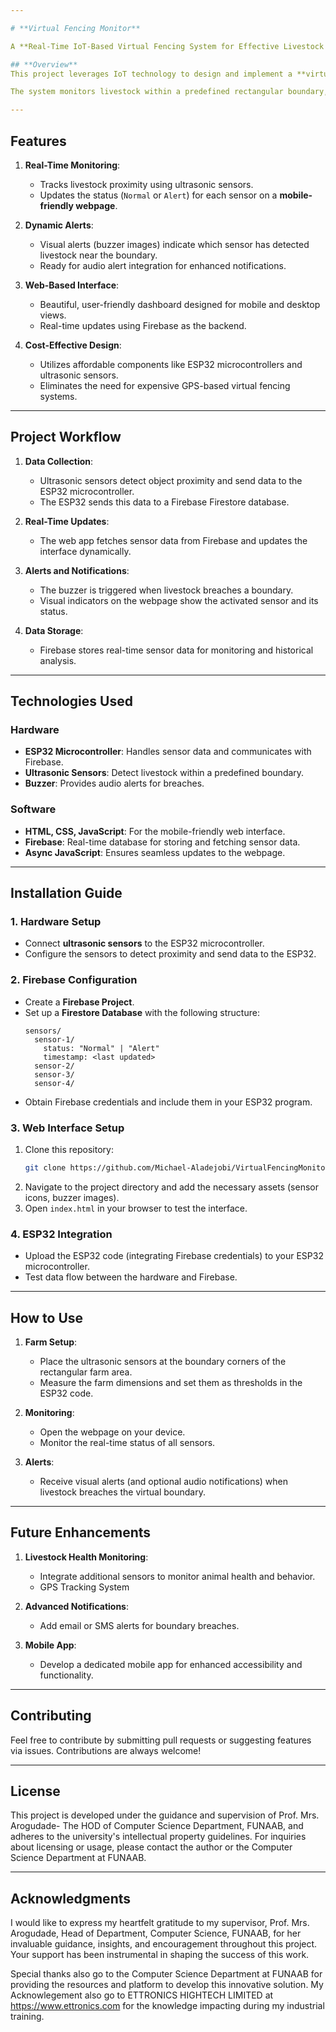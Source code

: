 ```yaml
---

# **Virtual Fencing Monitor**

A **Real-Time IoT-Based Virtual Fencing System for Effective Livestock Management** using **Proximity Sensors** and **ESP32**.

## **Overview**
This project leverages IoT technology to design and implement a **virtual fencing system** for livestock management. By using ultrasonic sensors, ESP32 microcontrollers, and Firebase for real-time data storage, the system provides an efficient, scalable, and environmentally friendly alternative to traditional physical fencing.

The system monitors livestock within a predefined rectangular boundary, detects breaches, and triggers alerts to notify the farmer via a web-based monitoring platform.

---
```


## **Features**

1. **Real-Time Monitoring**:

   - Tracks livestock proximity using ultrasonic sensors.
   - Updates the status (`Normal` or `Alert`) for each sensor on a **mobile-friendly webpage**.

2. **Dynamic Alerts**:

   - Visual alerts (buzzer images) indicate which sensor has detected livestock near the boundary.
   - Ready for audio alert integration for enhanced notifications.

3. **Web-Based Interface**:

   - Beautiful, user-friendly dashboard designed for mobile and desktop views.
   - Real-time updates using Firebase as the backend.

4. **Cost-Effective Design**:
   - Utilizes affordable components like ESP32 microcontrollers and ultrasonic sensors.
   - Eliminates the need for expensive GPS-based virtual fencing systems.

---

## **Project Workflow**

1. **Data Collection**:

   - Ultrasonic sensors detect object proximity and send data to the ESP32 microcontroller.
   - The ESP32 sends this data to a Firebase Firestore database.

2. **Real-Time Updates**:

   - The web app fetches sensor data from Firebase and updates the interface dynamically.

3. **Alerts and Notifications**:

   - The buzzer is triggered when livestock breaches a boundary.
   - Visual indicators on the webpage show the activated sensor and its status.

4. **Data Storage**:
   - Firebase stores real-time sensor data for monitoring and historical analysis.

---

## **Technologies Used**

### **Hardware**

- **ESP32 Microcontroller**: Handles sensor data and communicates with Firebase.
- **Ultrasonic Sensors**: Detect livestock within a predefined boundary.
- **Buzzer**: Provides audio alerts for breaches.

### **Software**

- **HTML, CSS, JavaScript**: For the mobile-friendly web interface.
- **Firebase**: Real-time database for storing and fetching sensor data.
- **Async JavaScript**: Ensures seamless updates to the webpage.

---

## **Installation Guide**

### **1. Hardware Setup**

- Connect **ultrasonic sensors** to the ESP32 microcontroller.
- Configure the sensors to detect proximity and send data to the ESP32.

### **2. Firebase Configuration**

- Create a **Firebase Project**.
- Set up a **Firestore Database** with the following structure:
  ```
  sensors/
    sensor-1/
      status: "Normal" | "Alert"
      timestamp: <last updated>
    sensor-2/
    sensor-3/
    sensor-4/
  ```
- Obtain Firebase credentials and include them in your ESP32 program.

### **3. Web Interface Setup**

1. Clone this repository:
   ```bash
   git clone https://github.com/Michael-Aladejobi/VirtualFencingMonitor.git
   ```
2. Navigate to the project directory and add the necessary assets (sensor icons, buzzer images).
3. Open `index.html` in your browser to test the interface.

### **4. ESP32 Integration**

- Upload the ESP32 code (integrating Firebase credentials) to your ESP32 microcontroller.
- Test data flow between the hardware and Firebase.

---

## **How to Use**

1. **Farm Setup**:

   - Place the ultrasonic sensors at the boundary corners of the rectangular farm area.
   - Measure the farm dimensions and set them as thresholds in the ESP32 code.

2. **Monitoring**:

   - Open the webpage on your device.
   - Monitor the real-time status of all sensors.

3. **Alerts**:
   - Receive visual alerts (and optional audio notifications) when livestock breaches the virtual boundary.

---

## **Future Enhancements**

1. **Livestock Health Monitoring**:

   - Integrate additional sensors to monitor animal health and behavior.
   - GPS Tracking System

2. **Advanced Notifications**:

   - Add email or SMS alerts for boundary breaches.

3. **Mobile App**:
   - Develop a dedicated mobile app for enhanced accessibility and functionality.

---

## **Contributing**

Feel free to contribute by submitting pull requests or suggesting features via issues. Contributions are always welcome!

---

## **License**

This project is developed under the guidance and supervision of Prof. Mrs. Arogudade- The HOD of Computer Science Department, FUNAAB, and adheres to the university's intellectual property guidelines. For inquiries about licensing or usage, please contact the author or the Computer Science Department at FUNAAB.

---

## **Acknowledgments**

I would like to express my heartfelt gratitude to my supervisor, Prof. Mrs. Arogudade, Head of Department, Computer Science, FUNAAB, for her invaluable guidance, insights, and encouragement throughout this project. Your support has been instrumental in shaping the success of this work.

Special thanks also go to the Computer Science Department at FUNAAB for providing the resources and platform to develop this innovative solution.
My Acknowlegement also go to ETTRONICS HIGHTECH LIMITED at https://www.ettronics.com for the knowledge impacting during my industrial training.
